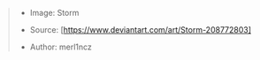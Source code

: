 > - Image: Storm
>
> - Source: [https://www.deviantart.com/art/Storm-208772803]
>
> - Author: merl1ncz
